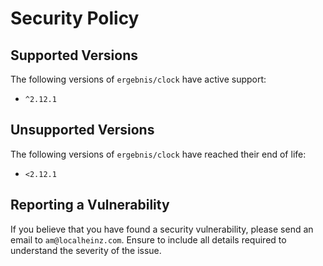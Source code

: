 # Security Policy

## Supported Versions

The following versions of `ergebnis/clock` have active support:

- `^2.12.1`

## Unsupported Versions

The following versions of `ergebnis/clock` have reached their end of life:

- `<2.12.1`

## Reporting a Vulnerability

If you believe that you have found a security vulnerability, please send an email to `am@localheinz.com`. Ensure to include all details required to understand the severity of the issue.
